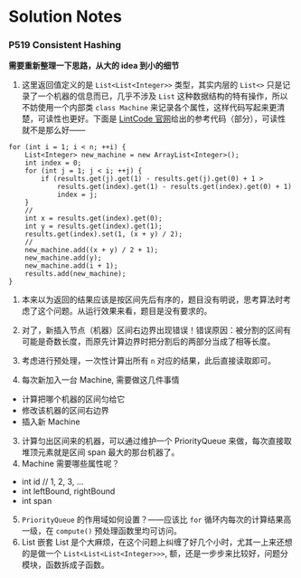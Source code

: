 # Solution Notes

### P519 Consistent Hashing

**需要重新整理一下思路，从大的 idea 到小的细节**

1. 这里返回值定义的是 `List<List<Integer>>` 类型，其实内层的 `List<>` 只是记录了一个机器的信息而已，几乎不涉及 `List` 这种数据结构的特有操作，所以不妨使用一个内部类 `class Machine` 来记录各个属性，这样代码写起来更清楚，可读性也更好。下面是 [LintCode 官网](http://www.jiuzhang.com/solutions/consistent-hashing/)给出的参考代码（部分），可读性就不是那么好——  
```
for (int i = 1; i < n; ++i) {
    List<Integer> new_machine = new ArrayList<Integer>();
    int index = 0;
    for (int j = 1; j < i; ++j) {
        if (results.get(j).get(1) - results.get(j).get(0) + 1 >
            results.get(index).get(1) - results.get(index).get(0) + 1)
            index = j;
    }
	//
    int x = results.get(index).get(0);
    int y = results.get(index).get(1);
    results.get(index).set(1, (x + y) / 2);
    //
    new_machine.add((x + y) / 2 + 1);
    new_machine.add(y);
    new_machine.add(i + 1);
    results.add(new_machine);
}
```
1. 本来以为返回的结果应该是按区间先后有序的，题目没有明说，思考算法时考虑了这个问题。从运行效果来看，题目是没有要求的。
1. 对了，新插入节点（机器）区间右边界出现错误！错误原因：被分割的区间有可能是奇数长度，而原先计算边界时把分割后的两部分当成了相等长度。

1. 考虑进行预处理，一次性计算出所有 `n` 对应的结果，此后直接读取即可。
2. 每次新加入一台 Machine, 需要做这几件事情
 + 计算把哪个机器的区间匀给它
 + 修改该机器的区间右边界
 + 插入新 Machine
3. 计算匀出区间来的机器，可以通过维护一个 PriorityQueue 来做，每次直接取堆顶元素就是区间 span 最大的那台机器了。
4. Machine 需要哪些属性呢？
 + int id  // 1, 2, 3, ...
 + int leftBound, rightBound
 + int span
5. `PriorityQueue` 的作用域如何设置？——应该比 `for` 循环内每次的计算结果高一级，在 `compute()` 预处理函数里均可访问。
6. List 嵌套 List 是个大麻烦，在这个问题上纠缠了好几个小时，尤其一上来还想的是做一个 `List<List<List<Integer>>>`, 额，还是一步步来比较好，问题分模块，函数拆成子函数。
